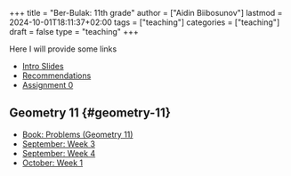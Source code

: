 +++
title = "Ber-Bulak: 11th grade"
author = ["Aidin Biibosunov"]
lastmod = 2024-10-01T18:11:37+02:00
tags = ["teaching"]
categories = ["teaching"]
draft = false
type = "teaching"
+++

Here I will provide some links

-   [Intro Slides](/reveal_js_talks/intro_me/intro.html)
-   [Recommendations](/html_files/recommendations.html)
-   [Assignment 0](/pdf_files/berbulak/algebra_8/assignments/week1_asst0.html)


## Geometry 11 {#geometry-11}

-   [Book: Problems (Geometry 11)](https://www.dropbox.com/scl/fi/yhc6646pq2bcw3gniazaa/geom10%5Fproblems.pdf?rlkey=69monz9eoaw18y6mo0zhj4put&st=u9h4je0m&dl=0)
-   [September: Week 3](/pdf_files/berbulak/geometry_11/geometry11_week3.html)
-   [September: Week 4](/pdf_files/berbulak/geometry_11/geometry11_week4.html)
-   [October: Week 1](/pdf_files/berbulak/geometry_11/geometry11_week5.html)